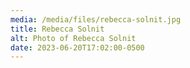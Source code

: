 ```yaml
---
media: /media/files/rebecca-solnit.jpg
title: Rebecca Solnit
alt: Photo of Rebecca Solnit
date: 2023-06-20T17:02:00-0500
---
```

